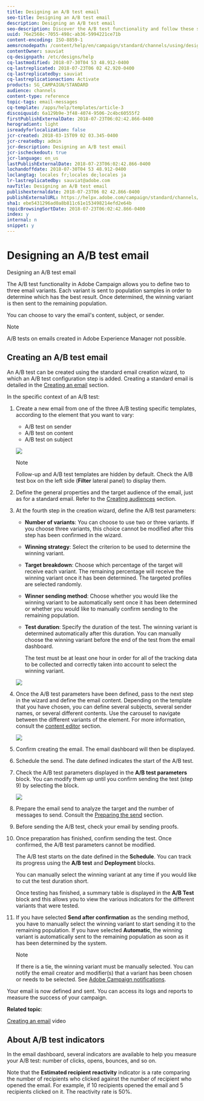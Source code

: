 ```yaml
---
title: Designing an A/B test email
seo-title: Designing an A/B test email
description: Designing an A/B test email
seo-description: Discover the A/B test functionality and follow these steps to create an email from an A/B test template in Adobe Campaign.
uuid: 76e2568c-7055-498c-ab36-5994221ce71b
content-encoding: ISO-8859-1
aemsrcnodepath: /content/help/en/campaign/standard/channels/using/designing-an-a-b-test-email
contentOwner: sauviat
cq-designpath: /etc/designs/help
cq-lastmodified: 2018-07-30T04 53 48.912-0400
cq-lastreplicated: 2018-07-23T06 02 42.920-0400
cq-lastreplicatedby: sauviat
cq-lastreplicationaction: Activate
products: SG_CAMPAIGN/STANDARD
audience: channels
content-type: reference
topic-tags: email-messages
cq-template: /apps/help/templates/article-3
discoiquuid: 6a129b9e-3f48-4074-9506-2c4bc60555f2
firstPublishExternalDate: 2018-07-23T06:02:42.866-0400
herogradient: light
isreadyforlocalization: false
jcr-created: 2018-03-15T09 02 03.345-0400
jcr-createdby: admin
jcr-description: Designing an A/B test email
jcr-ischeckedout: true
jcr-language: en_us
lastPublishExternalDate: 2018-07-23T06:02:42.866-0400
lochandoffdate: 2018-07-30T04 53 48.912-0400
loclangtag: locales fr;locales de;locales ja
lr-lastreplicatedby: sauviat@adobe.com
navTitle: Designing an A/B test email
publishexternaldate: 2018-07-23T06 02 42.866-0400
publishExternalURL: https://helpx.adobe.com/campaign/standard/channels/using/designing-an-a-b-test-email.html
sha1: ebe5431296ad0a8b811c61e153498214efd2e64b
topicBrowsingSortDate: 2018-07-23T06:02:42.866-0400
index: y
internal: n
snippet: y
---
```


# Designing an A/B test email

Designing an A/B test email

The A/B test functionality in Adobe Campaign allows you to define two to three email variants. Each variant is sent to population samples in order to determine which has the best result. Once determined, the winning variant is then sent to the remaining population.

You can choose to vary the email's content, subject, or sender.

>[!NOTE]
>
>A/B tests on emails created in Adobe Experience Manager not possible.

## Creating an A/B test email

An A/B test can be created using the standard email creation wizard, to which an A/B test configuration step is added. Creating a standard email is detailed in the [Creating an email](../../channels/using/creating-an-email.md) section.

In the specific context of an A/B test:

1. Create a new email from one of the three A/B testing specific templates, according to the element that you want to vary:

    * A/B test on sender
    * A/B test on content
    * A/B test on subject

   ![](assets/create_ab_testing.png)

   >[!NOTE]
   >
   >Follow-up and A/B test templates are hidden by default. Check the A/B test box on the left side (**Filter** lateral panel) to display them.

1. Define the general properties and the target audience of the email, just as for a standard email. Refer to the [Creating audiences](../../audiences/using/creating-audiences.md) section.
1. At the fourth step in the creation wizard, define the A/B test parameters:

    * **Number of variants**: You can choose to use two or three variants. If you choose three variants, this choice cannot be modified after this step has been confirmed in the wizard.
    * **Winning strategy**: Select the criterion to be used to determine the winning variant.
    * **Target breakdown**: Choose which percentage of the target will receive each variant. The remaining percentage will receive the winning variant once it has been determined. The targeted profiles are selected randomly.
    * **Winner sending method**: Choose whether you would like the winning variant to be automatically sent once it has been determined or whether you would like to manually confirm sending to the remaining population.
    * **Test duration**: Specify the duration of the test. The winning variant is determined automatically after this duration. You can manually choose the winning variant before the end of the test from the email dashboard.

      The test must be at least one hour in order for all of the tracking data to be collected and correctly taken into account to select the winning variant.

   ![](assets/ab_parameters.png)

1. Once the A/B test parameters have been defined, pass to the next step in the wizard and define the email content. Depending on the template that you have chosen, you can define several subjects, several sender names, or several different contents. Use the carousel to navigate between the different variants of the element. For more information, consult the [content editor](../../designing/using/about-email-content-design.md) section.

   ![](assets/create_ab_testing2.png)

1. Confirm creating the email. The email dashboard will then be displayed.
1. Schedule the send. The date defined indicates the start of the A/B test.
1. Check the A/B test parameters displayed in the **A/B test parameters** block. You can modify them up until you confirm sending the test (step 9) by selecting the block.

   ![](assets/create_ab_testing3.png)

1. Prepare the email send to analyze the target and the number of messages to send. Consult the [Preparing the send](../../sending/using/preparing-the-send.md) section.
1. Before sending the A/B test, check your email by sending proofs.
1. Once preparation has finished, confirm sending the test. Once confirmed, the A/B test parameters cannot be modified.

   The A/B test starts on the date defined in the **Schedule**. You can track its progress using the **A/B test** and **Deployment** blocks.

   You can manually select the winning variant at any time if you would like to cut the test duration short.

   Once testing has finished, a summary table is displayed in the **A/B Test** block and this allows you to view the various indicators for the different variants that were tested.

1. If you have selected **Send after confirmation** as the sending method, you have to manually select the winning variant to start sending it to the remaining population. If you have selected **Automatic**, the winning variant is automatically sent to the remaining population as soon as it has been determined by the system.

   >[!NOTE]
   >
   >If there is a tie, the winning variant must be manually selected. You can notify the email creator and modifier(s) that a variant has been chosen or needs to be selected. See [Adobe Campaign notifications](../../administration/using/adobe-campaign-notifications.md).

Your email is now defined and sent. You can access its logs and reports to measure the success of your campaign.

**Related topic**:

[Creating an email](https://docs.campaign.adobe.com/doc/standard/en/Videos/email_creation.mp4) video

## About A/B test indicators

In the email dashboard, several indicators are available to help you measure your A/B test: number of clicks, opens, bounces, and so on.

Note that the **Estimated recipient reactivity** indicator is a rate comparing the number of recipients who clicked against the number of recipient who opened the email. For example, if 10 recipients opened the email and 5 recipients clicked on it. The reactivity rate is 50%.
